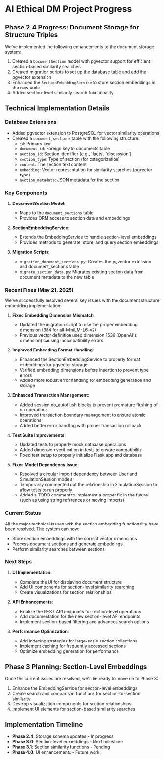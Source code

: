 # AI Ethical DM Project Progress

## Phase 2.4 Progress: Document Storage for Structure Triples

We've implemented the following enhancements to the document storage system:

1. Created a `DocumentSection` model with pgvector support for efficient section-based similarity searches
2. Created migration scripts to set up the database table and add the pgvector extension
3. Enhanced the `SectionEmbeddingService` to store section embeddings in the new table
4. Added section-level similarity search functionality

## Technical Implementation Details

### Database Extensions

- Added pgvector extension to PostgreSQL for vector similarity operations
- Created a `document_sections` table with the following structure:
  - `id`: Primary key
  - `document_id`: Foreign key to documents table
  - `section_id`: Section identifier (e.g., 'facts', 'discussion')
  - `section_type`: Type of section (for categorization)
  - `content`: The section text content
  - `embedding`: Vector representation for similarity searches (pgvector type)
  - `section_metadata`: JSON metadata for the section

### Key Components

1. **DocumentSection Model**: 
   - Maps to the `document_sections` table
   - Provides ORM access to section data and embeddings

2. **SectionEmbeddingService**: 
   - Extends the EmbeddingService to handle section-level embeddings
   - Provides methods to generate, store, and query section embeddings

3. **Migration Scripts**:
   - `migration_document_sections.py`: Creates the pgvector extension and document_sections table
   - `migrate_section_data.py`: Migrates existing section data from document metadata to the new table

### Recent Fixes (May 21, 2025)

We've successfully resolved several key issues with the document structure embedding implementation:

1. **Fixed Embedding Dimension Mismatch**: 
   - Updated the migration script to use the proper embedding dimension (384 for all-MiniLM-L6-v2)
   - Previous vector definition used dimension 1536 (OpenAI's dimension) causing incompatibility errors

2. **Improved Embedding Format Handling**:
   - Enhanced the SectionEmbeddingService to properly format embeddings for pgvector storage
   - Verified embedding dimensions before insertion to prevent type errors
   - Added more robust error handling for embedding generation and storage

3. **Enhanced Transaction Management**:
   - Added session.no_autoflush blocks to prevent premature flushing of db operations
   - Improved transaction boundary management to ensure atomic operations
   - Added better error handling with proper transaction rollback

4. **Test Suite Improvements**:
   - Updated tests to properly mock database operations
   - Added dimension verification in tests to ensure compatibility
   - Fixed test setup to properly initialize Flask app and database

5. **Fixed Model Dependency Issue**:
   - Resolved a circular import dependency between User and SimulationSession models
   - Temporarily commented out the relationship in SimulationSession to allow tests to run properly
   - Added a TODO comment to implement a proper fix in the future (such as using string references or moving imports)

### Current Status

All the major technical issues with the section embedding functionality have been resolved. The system can now:
- Store section embeddings with the correct vector dimensions
- Process document sections and generate embeddings
- Perform similarity searches between sections

### Next Steps

1. **UI Implementation**:
   - Complete the UI for displaying document structure
   - Add UI components for section-level similarity searching
   - Create visualizations for section relationships

2. **API Enhancements**:
   - Finalize the REST API endpoints for section-level operations
   - Add documentation for the new section-level API endpoints
   - Implement section-based filtering and advanced search options

3. **Performance Optimization**:
   - Add indexing strategies for large-scale section collections
   - Implement caching for frequently accessed sections
   - Optimize embedding generation for performance

## Phase 3 Planning: Section-Level Embeddings

Once the current issues are resolved, we'll be ready to move on to Phase 3:

1. Enhance the EmbeddingService for section-level embeddings
2. Create search and comparison functions for section-to-section similarity
3. Develop visualization components for section relationships
4. Implement UI elements for section-based similarity searches

## Implementation Timeline

- **Phase 2.4**: Storage schema updates - In progress
- **Phase 3.0**: Section-level embeddings - Next milestone
- **Phase 3.1**: Section similarity functions - Pending
- **Phase 4.0**: UI enhancements - Future work
